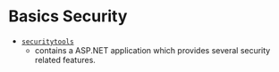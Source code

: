 # Basics Security

- [`securitytools`](securitytools/)
    - contains a ASP.NET application which provides several security related features.